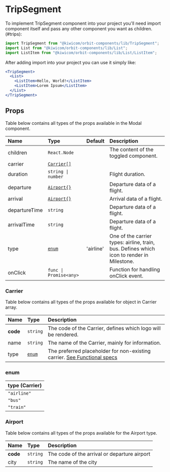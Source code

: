 # TripSegment

To implement TripSegment component into your project you'll need import component itself and pass any other component you want as children.
(#trips):

```jsx
import TripSegment from "@kiwicom/orbit-components/lib/TripSegment";
import List from "@kiwicom/orbit-components/lib/List";
import ListItem from "@kiwicom/orbit-components/lib/List/ListItem";
```

After adding import into your project you can use it simply like:

```jsx
<TripSegment>
  <List>
    <ListItem>Hello, World!</ListItem>
    <ListItem>Lorem Ipsum</ListItem>
  </List>
</TripSegment>
```

## Props

Table below contains all types of the props available in the Modal component.

| Name          | Type                              | Default     | Description                                              |
| :-------      | :-----------------------------    | :------     | :------------------------------------------------------- |
| children      | `React.Node`                      |             | The content of the toggled component.
| carrier       | [`Carrier[]`](#carrier)           |             |
| duration      | `string \| number`                  |             | Flight duration.
| departure     | [`Airport{}`](#airport)           |             | Departure data of a flight.
| arrival       | [`Airport{}`](#airport)           |             | Arrival data of a flight.
| departureTime | `string`                          |             | Departure data of a flight.
| arrivalTime   | `string`                          |             | Departure data of a flight.
| type          | [`enum`](#enum)                   | 'airline'   | One of the carrier types: airline, train, bus. Defines which  icon to render in Milestone.
| onClick       | `func \| Promise<any>`              |             | Function for handling onClick event.



### Carrier
Table below contains all types of the props available for object in Carrier array.

| Name     | Type             | Description                      |
| :------- | :--------------- | :------------------------------- |
| **code** | `string`         | The code of the Carrier, defines which logo will be rendered.
| name     | `string`         | The name of the Carrier, mainly for information.
| type     | [`enum`](#enum)  | The preferred placeholder for non-existing carrier. [See Functional specs](#functional-specs)


### enum

| type (Carrier) |
| :------------- |
| `"airline"`    |
| `"bus"`        |
| `"train"`      |

### Airport

Table below contains all types of the props available for the Airport type.

| Name     | Type     | Description                                  |
| :------- | :------- | :------------------------------------------- |
| **code** | `string` | The code of the arrival or departure airport |
| city     | `string` | The name of the city                         |
